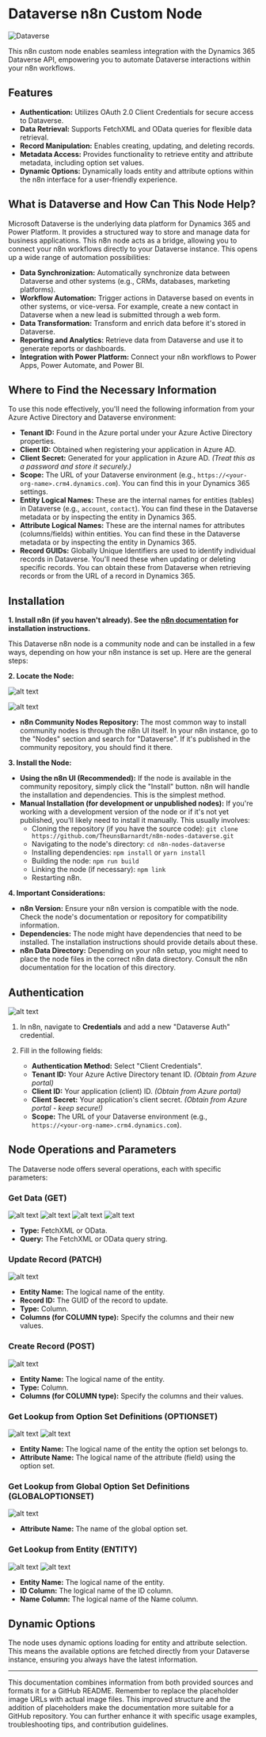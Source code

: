 # Dataverse n8n Custom Node

![Dataverse](nodes/resources/Dataverse_scalable.svg)

This n8n custom node enables seamless integration with the Dynamics 365 Dataverse API, empowering you to automate Dataverse interactions within your n8n workflows.

## Features

*   **Authentication:** Utilizes OAuth 2.0 Client Credentials for secure access to Dataverse.
*   **Data Retrieval:** Supports FetchXML and OData queries for flexible data retrieval.
*   **Record Manipulation:** Enables creating, updating, and deleting records.
*   **Metadata Access:** Provides functionality to retrieve entity and attribute metadata, including option set values.
*   **Dynamic Options:** Dynamically loads entity and attribute options within the n8n interface for a user-friendly experience.

## What is Dataverse and How Can This Node Help?

Microsoft Dataverse is the underlying data platform for Dynamics 365 and Power Platform. It provides a structured way to store and manage data for business applications.  This n8n node acts as a bridge, allowing you to connect your n8n workflows directly to your Dataverse instance.  This opens up a wide range of automation possibilities:

*   **Data Synchronization:** Automatically synchronize data between Dataverse and other systems (e.g., CRMs, databases, marketing platforms).
*   **Workflow Automation:** Trigger actions in Dataverse based on events in other systems, or vice-versa.  For example, create a new contact in Dataverse when a new lead is submitted through a web form.
*   **Data Transformation:** Transform and enrich data before it's stored in Dataverse.
*   **Reporting and Analytics:** Retrieve data from Dataverse and use it to generate reports or dashboards.
*   **Integration with Power Platform:** Connect your n8n workflows to Power Apps, Power Automate, and Power BI.

## Where to Find the Necessary Information

To use this node effectively, you'll need the following information from your Azure Active Directory and Dataverse environment:

*   **Tenant ID:**  Found in the Azure portal under your Azure Active Directory properties.
*   **Client ID:** Obtained when registering your application in Azure AD.
*   **Client Secret:** Generated for your application in Azure AD.  *(Treat this as a password and store it securely.)*
*   **Scope:** The URL of your Dataverse environment (e.g., `https://<your-org-name>.crm4.dynamics.com`).  You can find this in your Dynamics 365 settings.
*   **Entity Logical Names:**  These are the internal names for entities (tables) in Dataverse (e.g., `account`, `contact`).  You can find these in the Dataverse metadata or by inspecting the entity in Dynamics 365.
*   **Attribute Logical Names:** These are the internal names for attributes (columns/fields) within entities.  You can find these in the Dataverse metadata or by inspecting the entity in Dynamics 365.
*   **Record GUIDs:**  Globally Unique Identifiers are used to identify individual records in Dataverse.  You'll need these when updating or deleting specific records.  You can obtain these from Dataverse when retrieving records or from the URL of a record in Dynamics 365.

## Installation

**1. Install n8n (if you haven't already).  See the [n8n documentation](https://docs.n8n.io/) for installation instructions.**

This Dataverse n8n node is a community node and can be installed in a few ways, depending on how your n8n instance is set up.  Here are the general steps:

**2. Locate the Node:**

![alt text](documentation/image.png)

![alt text](documentation/image-1.png)
*   **n8n Community Nodes Repository:**  The most common way to install community nodes is through the n8n UI itself.  In your n8n instance, go to the "Nodes" section and search for "Dataverse".  If it's published in the community repository, you should find it there.

**3. Install the Node:**

*   **Using the n8n UI (Recommended):** If the node is available in the community repository, simply click the "Install" button.  n8n will handle the installation and dependencies. This is the simplest method.
*   **Manual Installation (for development or unpublished nodes):** If you're working with a development version of the node or if it's not yet published, you'll likely need to install it manually.  This usually involves:
    *   Cloning the repository (if you have the source code): `git clone https://github.com/TheunsBarnardt/n8n-nodes-dataverse.git`
    *   Navigating to the node's directory: `cd n8n-nodes-dataverse`
    *   Installing dependencies: `npm install` or `yarn install`
    *   Building the node: `npm run build`
    *   Linking the node (if necessary): `npm link`
    *   Restarting n8n.

**4.  Important Considerations:**

*   **n8n Version:**  Ensure your n8n version is compatible with the node. Check the node's documentation or repository for compatibility information.
*   **Dependencies:** The node might have dependencies that need to be installed.  The installation instructions should provide details about these.
*   **n8n Data Directory:**  Depending on your n8n setup, you might need to place the node files in the correct n8n data directory.  Consult the n8n documentation for the location of this directory.

## Authentication

![alt text](documentation/image-13.png)

1.  In n8n, navigate to **Credentials** and add a new "Dataverse Auth" credential.
2.  Fill in the following fields:

    *   **Authentication Method:** Select "Client Credentials".
    *   **Tenant ID:** Your Azure Active Directory tenant ID.  *(Obtain from Azure portal)*
    *   **Client ID:** Your application (client) ID. *(Obtain from Azure portal)*
    *   **Client Secret:** Your application's client secret. *(Obtain from Azure portal - keep secure!)*
    *   **Scope:** The URL of your Dataverse environment (e.g., `https://<your-org-name>.crm4.dynamics.com`).

## Node Operations and Parameters

The Dataverse node offers several operations, each with specific parameters:

### Get Data (GET)

![alt text](documentation/image-2.png)
![alt text](documentation/image-3.png)
![alt text](documentation/image-4.png)
![alt text](documentation/image-5.png)

*   **Type:** FetchXML or OData.
*   **Query:** The FetchXML or OData query string.

### Update Record (PATCH)

![alt text](documentation/image-11.png)

*   **Entity Name:** The logical name of the entity.
*   **Record ID:** The GUID of the record to update.
*   **Type:** Column.
*   **Columns (for COLUMN type):** Specify the columns and their new values.

### Create Record (POST)

![alt text](documentation/image-12.png)

*   **Entity Name:** The logical name of the entity.
*   **Type:** Column.
*   **Columns (for COLUMN type):** Specify the columns and their values.

### Get Lookup from Option Set Definitions (OPTIONSET)


![alt text](documentation/image-6.png)
![alt text](documentation/image-7.png)

*   **Entity Name:** The logical name of the entity the option set belongs to.
*   **Attribute Name:** The logical name of the attribute (field) using the option set.

### Get Lookup from Global Option Set Definitions (GLOBALOPTIONSET)

![alt text](documentation/image-8.png)

*   **Attribute Name:** The name of the global option set.

### Get Lookup from Entity (ENTITY)

![alt text](documentation/image-9.png)
![alt text](documentation/image-10.png)

*   **Entity Name:** The logical name of the entity.
*   **ID Column:** The logical name of the ID column.
*   **Name Column:** The logical name of the Name column.

## Dynamic Options

The node uses dynamic options loading for entity and attribute selection.  This means the available options are fetched directly from your Dataverse instance, ensuring you always have the latest information.

---

This documentation combines information from both provided sources and formats it for a GitHub README.  Remember to replace the placeholder image URLs with actual image files.  This improved structure and the addition of placeholders make the documentation more suitable for a GitHub repository.  You can further enhance it with specific usage examples, troubleshooting tips, and contribution guidelines.


